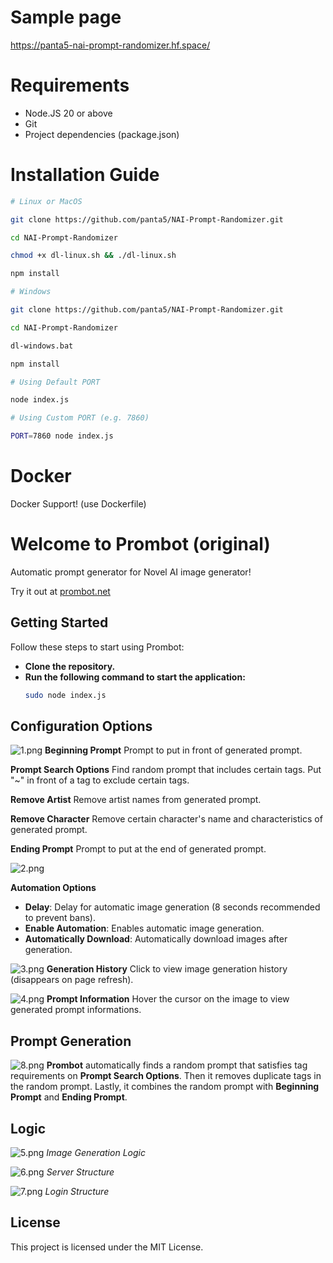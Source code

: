 # Sample page

https://panta5-nai-prompt-randomizer.hf.space/

# Requirements

-   Node.JS 20 or above
-   Git
-   Project dependencies (package.json)

# Installation Guide

```bash
# Linux or MacOS

git clone https://github.com/panta5/NAI-Prompt-Randomizer.git

cd NAI-Prompt-Randomizer

chmod +x dl-linux.sh && ./dl-linux.sh

npm install
```

```bash
# Windows

git clone https://github.com/panta5/NAI-Prompt-Randomizer.git

cd NAI-Prompt-Randomizer

dl-windows.bat

npm install
```

```bash
# Using Default PORT

node index.js

# Using Custom PORT (e.g. 7860)

PORT=7860 node index.js
```

# Docker

Docker Support! (use Dockerfile)

# Welcome to Prombot (original)

Automatic prompt generator for Novel AI image generator!

Try it out at [prombot.net](https://prombot.net/)

## Getting Started

Follow these steps to start using Prombot:

-   **Clone the repository.**
-   **Run the following command to start the application:**
    ```bash
    sudo node index.js
    ```

## Configuration Options

![1.png](/images/EN/1.png)
**Beginning Prompt**
Prompt to put in front of generated prompt.

**Prompt Search Options**
Find random prompt that includes certain tags. Put "~" in front of a tag to exclude certain tags.

**Remove Artist**
Remove artist names from generated prompt.

**Remove Character**
Remove certain character's name and characteristics of generated prompt.

**Ending Prompt**
Prompt to put at the end of generated prompt.

![2.png](/images/EN/2.png)

**Automation Options**

-   **Delay**: Delay for automatic image generation (8 seconds recommended to prevent bans).
-   **Enable Automation**: Enables automatic image generation.
-   **Automatically Download**: Automatically download images after generation.

![3.png](/images/EN/3.png)
**Generation History**
Click to view image generation history (disappears on page refresh).

![4.png](/images/EN/4.png)
**Prompt Information**
Hover the cursor on the image to view generated prompt informations.

## Prompt Generation

![8.png](/images/EN/8.png)
**Prombot** automatically finds a random prompt that satisfies tag requirements on **Prompt Search Options**. Then it removes duplicate tags in the random prompt. Lastly, it combines the random prompt with **Beginning Prompt** and **Ending Prompt**.

## Logic

![5.png](/images/EN/5.png)
_Image Generation Logic_

![6.png](/images/EN/6.png)
_Server Structure_

![7.png](/images/EN/7.png)
_Login Structure_

## License

This project is licensed under the MIT License.
